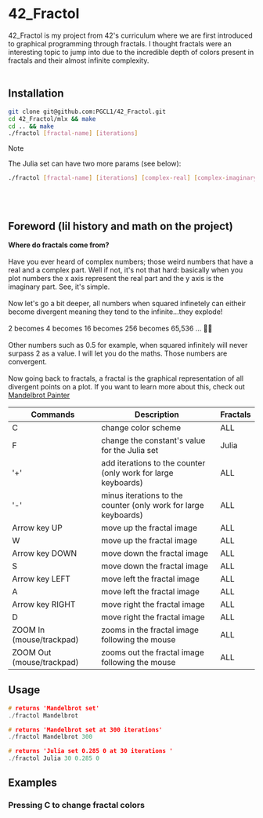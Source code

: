 # 42_Fractol

42_Fractol is my project from 42's curriculum where we are first introduced to graphical programming through fractals. I thought fractals were an interesting topic to jump into due to the incredible depth of colors present in fractals and their almost infinite complexity. <br />
<br /> 

## Installation

```bash
git clone git@github.com:PGCL1/42_Fractol.git
cd 42_Fractol/mlx && make
cd .. && make
./fractol [fractal-name] [iterations]
```

> [!NOTE]  
> The Julia set can have two more params (see below): <br />
>```bash
>./fractol [fractal-name] [iterations] [complex-real] [complex-imaginary]
>```
<br /> <br /> 

## Foreword (lil history and math on the project)

**Where do fractals come from?** <br />
<br /> 
Have you ever heard of complex numbers; those weird numbers that have a real and a complex part. Well if not, it's not that hard: basically when you plot numbers the x axis represent the real part and the y axis is the imaginary part. See, it's simple. <br />
<br /> 
Now let's go a bit deeper, all numbers when squared infinetely can eitheir become divergent meaning they tend to the infinite...they explode!<br /> 
<br /> 
2 becomes 4 becomes 16 becomes 256 becomes 65,536 ... :rocket::boom:<br />
<br /> 
Other numbers such as 0.5 for example, when squared infinitely will never surpass 2 as a value. I will let you do the maths. Those numbers are convergent. <br />
<br /> 
Now going back to fractals, a fractal is the graphical representation of all divergent points on a plot. If you want to learn more about this, check out [Mandelbrot Painter](https://www.geogebra.org/m/BUVhcRSv#material/XQprvGbW) 


Commands | Description | Fractals |
|---|---|---|
C | change color scheme | ALL |
F | change the constant's value for the Julia set | Julia |
'+' | add iterations to the counter (only work for large keyboards) | ALL |
'-' | minus iterations to the counter (only work for large keyboards) | ALL |
Arrow key UP | move up the fractal image | ALL |
W | move up the fractal image | ALL |
Arrow key DOWN | move down the fractal image | ALL |
S | move down the fractal image | ALL |
Arrow key LEFT | move left the fractal image | ALL |
A | move left the fractal image | ALL |
Arrow key RIGHT | move right the fractal image | ALL |
D | move right the fractal image | ALL |
ZOOM In (mouse/trackpad) | zooms in the fractal image following the mouse | ALL | 
ZOOM Out (mouse/trackpad) | zooms out the fractal image following the mouse | ALL | 

## Usage

```C
# returns 'Mandelbrot set'
./fractol Mandelbrot

# returns 'Mandelbrot set at 300 iterations'
./fractol Mandelbrot 300

# returns 'Julia set 0.285 0 at 30 iterations '
./fractol Julia 30 0.285 0
```
## Examples

### Pressing C to change fractal colors

